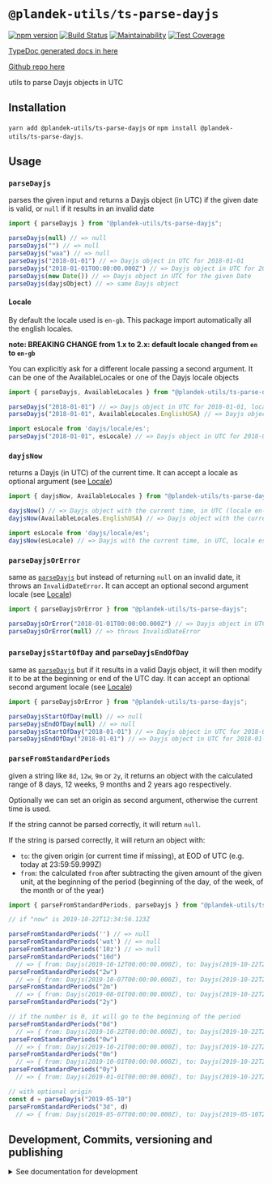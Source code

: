 # `@plandek-utils/ts-parse-dayjs`

[![npm version](https://badge.fury.io/js/%40plandek-utils%2Fts-parse-dayjs.svg)](https://badge.fury.io/js/%40plandek-utils%2Fts-parse-dayjs)
[![Build Status](https://travis-ci.org/plandek-utils/ts-parse-dayjs.svg?branch=master)](https://travis-ci.org/plandek-utils/ts-parse-dayjs)
[![Maintainability](https://api.codeclimate.com/v1/badges/347bf1114fa660524fd8/maintainability)](https://codeclimate.com/github/plandek-utils/ts-parse-dayjs/maintainability)
[![Test Coverage](https://api.codeclimate.com/v1/badges/347bf1114fa660524fd8/test_coverage)](https://codeclimate.com/github/plandek-utils/ts-parse-dayjs/test_coverage)

[TypeDoc generated docs in here](https://plandek-utils.github.io/ts-parse-dayjs)

[Github repo here](https://github.com/plandek-utils/ts-parse-dayjs)

utils to parse Dayjs objects in UTC

## Installation

`yarn add @plandek-utils/ts-parse-dayjs` or `npm install @plandek-utils/ts-parse-dayjs`.

## Usage

### `parseDayjs`

parses the given input and returns a Dayjs object (in UTC) if the given date is valid, or `null` if it results in an invalid date

```typescript
import { parseDayjs } from "@plandek-utils/ts-parse-dayjs";

parseDayjs(null) // => null
parseDayjs("") // => null
parseDayjs("waa") // => null
parseDayjs("2018-01-01") // => Dayjs object in UTC for 2018-01-01
parseDayjs("2018-01-01T00:00:00.000Z") // => Dayjs object in UTC for 2018-01-01T00:00:00.000Z
parseDayjs(new Date()) // => Dayjs object in UTC for the given Date
parseDayjs(dayjsObject) // => same Dayjs object
```

#### Locale

By default the locale used is `en-gb`. This package import automatically all the english locales.

**note: BREAKING CHANGE from 1.x to 2.x: default locale changed from `en` to `en-gb`**

You can explicitly ask for a different locale passing a second argument. It can be one of the AvailableLocales or one of the Dayjs locale objects

```typescript
import { parseDayjs, AvailableLocales } from "@plandek-utils/ts-parse-dayjs";

parseDayjs("2018-01-01") // => Dayjs object in UTC for 2018-01-01, locale en-gb (week starts on Monday)
parseDayjs("2018-01-01", AvailableLocales.EnglishUSA) // => Dayjs object in UTC for 2018-01-01, locale en (week starts on Sunday)

import esLocale from 'dayjs/locale/es';
parseDayjs("2018-01-01", esLocale) // => Dayjs object in UTC for 2018-01-01, locale es (spanish)
```

### `dayjsNow`

returns a Dayjs (in UTC) of the current time. It can accept a locale as optional argument (see [Locale](#locale))

```typescript
import { dayjsNow, AvailableLocales } from "@plandek-utils/ts-parse-dayjs";

dayjsNow() // => Dayjs object with the current time, in UTC (locale en-gb)
dayjsNow(AvailableLocales.EnglishUSA) // => Dayjs object with the current time, in UTC (locale en)

import esLocale from 'dayjs/locale/es';
dayjsNow(esLocale) // => Dayjs with the current time, in UTC, locale es
```


### `parseDayjsOrError`

same as [`parseDayjs`](#parseDayjs) but instead of returning `null` on an invalid date, it throws an `InvalidDateError`. It can accept an optional second argument locale (see [Locale](#locale))

```typescript
import { parseDayjsOrError } from "@plandek-utils/ts-parse-dayjs";

parseDayjsOrError("2018-01-01T00:00:00.000Z") // => Dayjs object in UTC for 2018-01-01T00:00:00.000Z
parseDayjsOrError(null) // => throws InvalidDateError
```

### `parseDayjsStartOfDay` and `parseDayjsEndOfDay`

same as [`parseDayjs`](#parseDayjs) but if it results in a valid Dayjs object, it will then modify it to be at the beginning or end of the UTC day. It can accept an optional second argument locale (see [Locale](#locale))

```typescript
import { parseDayjsOrError } from "@plandek-utils/ts-parse-dayjs";

parseDayjsStartOfDay(null) // => null
parseDayjsEndOfDay(null) // => null
parseDayjsStartOfDay("2018-01-01") // => Dayjs object in UTC for 2018-01-01T00:00:00.000Z
parseDayjsEndOfDay("2018-01-01") // => Dayjs object in UTC for 2018-01-01T23:59:59.999Z
```

### `parseFromStandardPeriods`

given a string like `8d`, `12w`, `9m` or `2y`, it returns an object with the calculated range of 8 days, 12 weeks, 9 months and 2 years ago respectively.

Optionally we can set an origin as second argument, otherwise the current time is used.

If the string cannot be parsed correctly, it will return `null`.

If the string is parsed correctly, it will return an object with:

- `to`: the given origin (or current time if missing), at EOD of UTC (e.g. today at 23:59:59.999Z)
- `from`: the calculated `from` after subtracting the given amount of the given unit, at the beginning of the period (beginning of the day, of the week, of the month or of the year)

```typescript
import { parseFromStandardPeriods, parseDayjs } from "@plandek-utils/ts-parse-dayjs";

// if "now" is 2019-10-22T12:34:56.123Z

parseFromStandardPeriods('') // => null
parseFromStandardPeriods('wat') // => null
parseFromStandardPeriods('10z') // => null
parseFromStandardPeriods("10d")
  // => { from: Dayjs(2019-10-12T00:00:00.000Z), to: Dayjs(2019-10-22T23:59:59.999Z) }
parseFromStandardPeriods("2w")
  // => { from: Dayjs(2019-10-07T00:00:00.000Z), to: Dayjs(2019-10-22T23:59:59.999Z) }
parseFromStandardPeriods("2m")
  // => { from: Dayjs(2019-08-01T00:00:00.000Z), to: Dayjs(2019-10-22T23:59:59.999Z) } 
parseFromStandardPeriods("2y")

// if the number is 0, it will go to the beginning of the period
parseFromStandardPeriods("0d")
  // => { from: Dayjs(2019-10-22T00:00:00.000Z), to: Dayjs(2019-10-22T23:59:59.999Z) }
parseFromStandardPeriods("0w")
  // => { from: Dayjs(2019-10-21T00:00:00.000Z), to: Dayjs(2019-10-22T23:59:59.999Z) }
parseFromStandardPeriods("0m")
  // => { from: Dayjs(2019-10-01T00:00:00.000Z), to: Dayjs(2019-10-22T23:59:59.999Z) } 
parseFromStandardPeriods("0y")
  // => { from: Dayjs(2019-01-01T00:00:00.000Z), to: Dayjs(2019-10-22T23:59:59.999Z) }

// with optional origin
const d = parseDayjs("2019-05-10")
parseFromStandardPeriods("3d", d)
  // => { from: Dayjs(2019-05-07T00:00:00.000Z), to: Dayjs(2019-05-10T23:59:59.999Z) }

```

## Development, Commits, versioning and publishing

<details><summary>See documentation for development</summary>
<p>

See [The Typescript-Starter docs](https://github.com/bitjson/typescript-starter#bump-version-update-changelog-commit--tag-release).

### Commits and CHANGELOG

For commits, you should use [`commitizen`](https://github.com/commitizen/cz-cli)

```sh
yarn global add commitizen

#commit your changes:
git cz
```

As typescript-starter docs state:

This project is tooled for [conventional changelog](https://github.com/conventional-changelog/conventional-changelog) to make managing releases easier. See the [standard-version](https://github.com/conventional-changelog/standard-version) documentation for more information on the workflow, or [`CHANGELOG.md`](CHANGELOG.md) for an example.

```sh
# bump package.json version, update CHANGELOG.md, git tag the release
yarn run version
```

You may find a tool like [**`wip`**](https://github.com/bitjson/wip) helpful for managing work in progress before you're ready to create a meaningful commit.

### Creating the first version

Once you are ready to create the first version, run the following (note that `reset` is destructive and will remove all files not in the git repo from the directory).

```sh
# Reset the repo to the latest commit and build everything
yarn run reset && yarn run test && yarn run doc:html

# Then version it with standard-version options. e.g.:
# don't bump package.json version
yarn run version -- --first-release

# Other popular options include:

# PGP sign it:
# $ yarn run version -- --sign

# alpha release:
# $ yarn run version -- --prerelease alpha
```

And after that, remember to [publish the docs](#publish-the-docs).

And finally push the new tags to github and publish the package to npm.

```sh
# Push to git
git push --follow-tags origin master

# Publish to NPM (allowing public access, required if the package name is namespaced like `@somewhere/some-lib`)
yarn publish --access public
```

### Publish the Docs

```sh
yarn run doc:html && yarn run doc:publish
```

This will generate the docs and publish them in github pages.

### Generate a version

There is a single yarn command for preparing a new release. See [One-step publish preparation script in TypeScript-Starter](https://github.com/bitjson/typescript-starter#one-step-publish-preparation-script)

```sh
# Prepare a standard release
yarn prepare-release

# Push to git
git push --follow-tags origin master

# Publish to NPM (allowing public access, required if the package name is namespaced like `@somewhere/some-lib`)
yarn publish --access public
```

</p>
</details>
